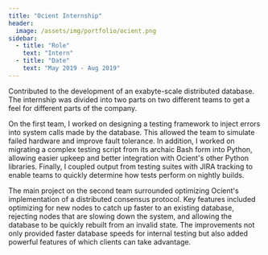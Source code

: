 ```yaml
---
title: "Ocient Internship"
header:
  image: /assets/img/portfolio/ocient.png
sidebar:
  - title: "Role"
    text: "Intern"
  - title: "Date"
    text: "May 2019 - Aug 2019"
---
```


Contributed to the development of an exabyte-scale distributed database.  The
internship was divided into two parts on two different teams to get a feel for
different parts of the company.

On the first team, I worked on designing a testing framework to inject errors
into system calls made by the database.  This allowed the team to simulate
failed hardware and improve fault tolerance.  In addition, I worked on migrating
a complex testing script from its archaic Bash form into Python, allowing easier
upkeep and better integration with Ocient's other Python libraries.  Finally, I
coupled output from testing suites with JIRA tracking to enable teams to quickly
determine how tests perform on nightly builds.

The main project on the second team surrounded optimizing Ocient's
implementation of a distributed consensus protocol.  Key features included
optimizing for new nodes to catch up faster to an existing database, rejecting
nodes that are slowing down the system, and allowing the database to be quickly
rebuilt from an invalid state.  The improvements not only provided faster
database speeds for internal testing but also added powerful features of which
clients can take advantage.
